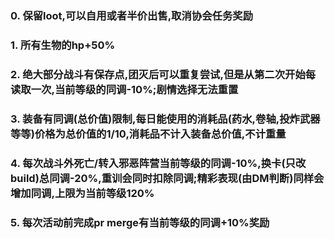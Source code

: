 ### 0. 保留loot,可以自用或者半价出售,取消协会任务奖励 ###
### 1. 所有生物的hp+50% ###
### 2. 绝大部分战斗有保存点,团灭后可以重复尝试,但是从第二次开始每读取一次,当前等级的同调-10%;剧情选择无法重置 ###
### 3. 装备有同调(总价值)限制,每日能使用的消耗品(药水,卷轴,投炸武器等等)价格为总价值的1/10,消耗品不计入装备总价值,不计重量 ###
### 4. 每次战斗外死亡/转入邪恶阵营当前等级的同调-10%,换卡(只改build)总同调-20%,重训会同时扣除同调;精彩表现(由DM判断)同样会增加同调,上限为当前等级120% ###
### 5. 每次活动前完成pr merge有当前等级的同调+10%奖励 ###
